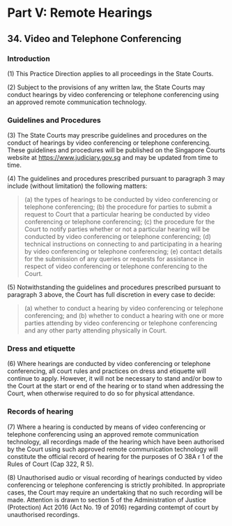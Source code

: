 # Part V: Remote Hearings

## 34. Video and Telephone Conferencing

### Introduction

(1) This Practice Direction applies to all proceedings in the State Courts.

(2) Subject to the provisions of any written law, the State Courts may conduct hearings by video conferencing or telephone conferencing using an approved remote communication technology.

### Guidelines and Procedures

(3) The State Courts may prescribe guidelines and procedures on the conduct of hearings by video conferencing or telephone conferencing. These guidelines and procedures will be published on the Singapore Courts website at https://www.judiciary.gov.sg and may be updated from time to time.

(4) The guidelines and procedures prescribed pursuant to paragraph 3 may include (without limitation) the following matters:

>(a) the types of hearings to be conducted by video conferencing or telephone conferencing;
>(b) the procedure for parties to submit a request to Court that a particular hearing be conducted by video conferencing or telephone conferencing;
>(c) the procedure for the Court to notify parties whether or not a particular hearing will be conducted by video conferencing or telephone conferencing;
>(d) technical instructions on connecting to and participating in a hearing by video conferencing or telephone conferencing;
>(e) contact details for the submission of any queries or requests for assistance in respect of video conferencing or telephone conferencing to the Court.

(5) Notwithstanding the guidelines and procedures prescribed pursuant to paragraph 3 above, the Court has full discretion in every case to decide:
>(a) whether to conduct a hearing by video conferencing or telephone conferencing; and
>(b) whether to conduct a hearing with one or more parties attending by video conferencing or telephone conferencing and any other party attending physically in Court. 

### Dress and etiquette

(6) Where hearings are conducted by video conferencing or telephone conferencing, all court rules and practices on dress and etiquette will continue to apply. However, it will not be necessary to stand and/or bow to the Court at the start or end of the hearing or to stand when addressing the Court, when otherwise required to do so for physical attendance.

### Records of hearing

(7) Where a hearing is conducted by means of video conferencing or telephone conferencing using an approved remote communication technology, all recordings made of the hearing which have been authorised by the Court using such approved remote communication technology will constitute the official record of hearing for the purposes of O 38A r 1 of the Rules of Court (Cap 322, R 5).

(8) Unauthorised audio or visual recording of hearings conducted by video conferencing or telephone conferencing is strictly prohibited. In appropriate cases, the Court may require an undertaking that no such recording will be made. Attention is drawn to section 5 of the Administration of Justice (Protection) Act 2016 (Act No. 19 of 2016) regarding contempt of court by unauthorised recordings.
